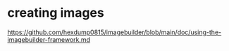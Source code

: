 # creating images
https://github.com/hexdump0815/imagebuilder/blob/main/doc/using-the-imagebuilder-framework.md
